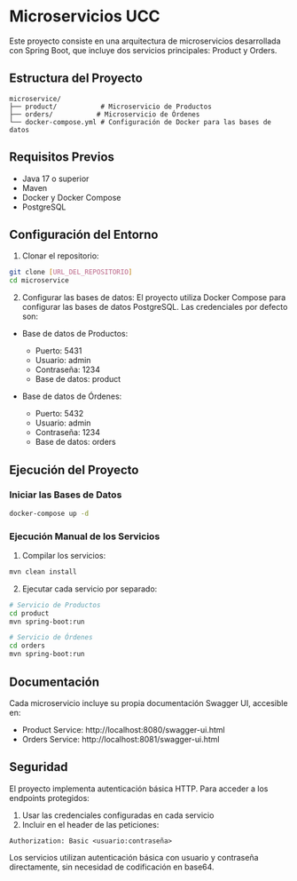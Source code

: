 # Microservicios UCC

Este proyecto consiste en una arquitectura de microservicios desarrollada con Spring Boot, que incluye dos servicios principales: Product y Orders.

## Estructura del Proyecto

```
microservice/
├── product/           # Microservicio de Productos
├── orders/           # Microservicio de Órdenes
└── docker-compose.yml # Configuración de Docker para las bases de datos
```

## Requisitos Previos

- Java 17 o superior
- Maven
- Docker y Docker Compose
- PostgreSQL

## Configuración del Entorno

1. Clonar el repositorio:
```bash
git clone [URL_DEL_REPOSITORIO]
cd microservice
```

2. Configurar las bases de datos:
El proyecto utiliza Docker Compose para configurar las bases de datos PostgreSQL. Las credenciales por defecto son:

- Base de datos de Productos:
  - Puerto: 5431
  - Usuario: admin
  - Contraseña: 1234
  - Base de datos: product

- Base de datos de Órdenes:
  - Puerto: 5432
  - Usuario: admin
  - Contraseña: 1234
  - Base de datos: orders

## Ejecución del Proyecto

### Iniciar las Bases de Datos

```bash
docker-compose up -d
```

### Ejecución Manual de los Servicios

1. Compilar los servicios:
```bash
mvn clean install
```

2. Ejecutar cada servicio por separado:
```bash
# Servicio de Productos
cd product
mvn spring-boot:run

# Servicio de Órdenes
cd orders
mvn spring-boot:run
```

## Documentación

Cada microservicio incluye su propia documentación Swagger UI, accesible en:

- Product Service: http://localhost:8080/swagger-ui.html
- Orders Service: http://localhost:8081/swagger-ui.html

## Seguridad

El proyecto implementa autenticación básica HTTP. Para acceder a los endpoints protegidos:

1. Usar las credenciales configuradas en cada servicio
2. Incluir en el header de las peticiones:
```
Authorization: Basic <usuario:contraseña>
```

Los servicios utilizan autenticación básica con usuario y contraseña directamente, sin necesidad de codificación en base64.